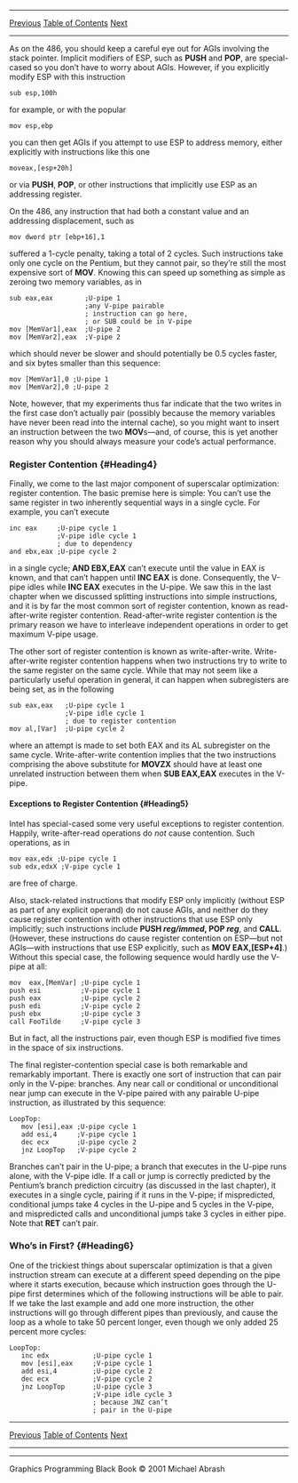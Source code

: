   ------------------------ --------------------------------- --------------------
  [Previous](21-01.html)   [Table of Contents](index.html)   [Next](21-03.html)
  ------------------------ --------------------------------- --------------------

As on the 486, you should keep a careful eye out for AGIs involving the
stack pointer. Implicit modifiers of ESP, such as **PUSH** and **POP**,
are special-cased so you don’t have to worry about AGIs. However, if you
explicitly modify ESP with this instruction

    sub esp,100h

for example, or with the popular

    mov esp,ebp

you can then get AGIs if you attempt to use ESP to address memory,
either explicitly with instructions like this one

    moveax,[esp+20h]

or via **PUSH**, **POP**, or other instructions that implicitly use ESP
as an addressing register.

On the 486, any instruction that had both a constant value and an
addressing displacement, such as

    mov dword ptr [ebp+16],1

suffered a 1-cycle penalty, taking a total of 2 cycles. Such
instructions take only one cycle on the Pentium, but they cannot pair,
so they’re still the most expensive sort of **MOV**. Knowing this can
speed up something as simple as zeroing two memory variables, as in

    sub eax,eax        ;U-pipe 1
                       ;any V-pipe pairable
                       ; instruction can go here,
                       ; or SUB could be in V-pipe
    mov [MemVar1],eax  ;U-pipe 2
    mov [MemVar2],eax  ;V-pipe 2

which should never be slower and should potentially be 0.5 cycles
faster, and six bytes smaller than this sequence:

    mov [MemVar1],0 ;U-pipe 1
    mov [MemVar2],0 ;U-pipe 2

Note, however, that my experiments thus far indicate that the two writes
in the first case don’t actually pair (possibly because the memory
variables have never been read into the internal cache), so you might
want to insert an instruction between the two **MOV**s—and, of course,
this is yet another reason why you should always measure your code’s
actual performance.

### Register Contention {#Heading4}

Finally, we come to the last major component of superscalar
optimization: register contention. The basic premise here is simple: You
can’t use the same register in two inherently sequential ways in a
single cycle. For example, you can’t execute

    inc eax     ;U-pipe cycle 1
                ;V-pipe idle cycle 1
                ; due to dependency
    and ebx,eax ;U-pipe cycle 2

in a single cycle; **AND EBX,EAX** can’t execute until the value in EAX
is known, and that can’t happen until **INC EAX** is done. Consequently,
the V-pipe idles while **INC EAX** executes in the U-pipe. We saw this
in the last chapter when we discussed splitting instructions into simple
instructions, and it is by far the most common sort of register
contention, known as read-after-write register contention.
Read-after-write register contention is the primary reason we have to
interleave independent operations in order to get maximum V-pipe usage.

The other sort of register contention is known as write-after-write.
Write-after-write register contention happens when two instructions try
to write to the same register on the same cycle. While that may not seem
like a particularly useful operation in general, it can happen when
subregisters are being set, as in the following

    sub eax,eax   ;U-pipe cycle 1
                  ;V-pipe idle cycle 1
                  ; due to register contention
    mov al,[Var]  ;U-pipe cycle 2

where an attempt is made to set both EAX and its AL subregister on the
same cycle. Write-after-write contention implies that the two
instructions comprising the above substitute for **MOVZX** should have
at least one unrelated instruction between them when **SUB EAX,EAX**
executes in the V-pipe.

#### Exceptions to Register Contention {#Heading5}

Intel has special-cased some very useful exceptions to register
contention. Happily, write-after-read operations do *not* cause
contention. Such operations, as in

    mov eax,edx ;U-pipe cycle 1
    sub edx,edxX ;V-pipe cycle 1

are free of charge.

Also, stack-related instructions that modify ESP only implicitly
(without ESP as part of any explicit operand) do not cause AGIs, and
neither do they cause register contention with other instructions that
use ESP only implicitly; such instructions include **PUSH *reg/immed*,
POP *reg***, and **CALL**. (However, these instructions do cause
register contention on ESP—but not AGIs—with instructions that use ESP
explicitly, such as **MOV EAX,[ESP+4]**.) Without this special case, the
following sequence would hardly use the V-pipe at all:

    mov  eax,[MemVar] ;U-pipe cycle 1
    push esi          ;V-pipe cycle 1
    push eax          ;U-pipe cycle 2
    push edi          ;V-pipe cycle 2
    push ebx          ;U-pipe cycle 3
    call FooTilde     ;V-pipe cycle 3

But in fact, all the instructions pair, even though ESP is modified five
times in the space of six instructions.

The final register-contention special case is both remarkable and
remarkably important. There is exactly one sort of instruction that can
pair only in the V-pipe: branches. Any near call or conditional or
unconditional near jump can execute in the V-pipe paired with any
pairable U-pipe instruction, as illustrated by this sequence:

    LoopTop:
       mov [esi],eax ;U-pipe cycle 1
       add esi,4     ;V-pipe cycle 1
       dec ecx       ;U-pipe cycle 2
       jnz LoopTop   ;V-pipe cycle 2

Branches can’t pair in the U-pipe; a branch that executes in the U-pipe
runs alone, with the V-pipe idle. If a call or jump is correctly
predicted by the Pentium’s branch prediction circuitry (as discussed in
the last chapter), it executes in a single cycle, pairing if it runs in
the V-pipe; if mispredicted, conditional jumps take 4 cycles in the
U-pipe and 5 cycles in the V-pipe, and mispredicted calls and
unconditional jumps take 3 cycles in either pipe. Note that **RET**
can’t pair.

### Who’s in First? {#Heading6}

One of the trickiest things about superscalar optimization is that a
given instruction stream can execute at a different speed depending on
the pipe where it starts execution, because which instruction goes
through the U-pipe first determines which of the following instructions
will be able to pair. If we take the last example and add one more
instruction, the other instructions will go through different pipes than
previously, and cause the loop as a whole to take 50 percent longer,
even though we only added 25 percent more cycles:

    LoopTop:
       inc edx           ;U-pipe cycle 1
       mov [esi],eax     ;V-pipe cycle 1
       add esi,4         ;U-pipe cycle 2
       dec ecx           ;V-pipe cycle 2
       jnz LoopTop       ;U-pipe cycle 3
                         ;V-pipe idle cycle 3
                         ; because JNZ can’t
                         ; pair in the U-pipe

  ------------------------ --------------------------------- --------------------
  [Previous](21-01.html)   [Table of Contents](index.html)   [Next](21-03.html)
  ------------------------ --------------------------------- --------------------

* * * * *

Graphics Programming Black Book © 2001 Michael Abrash
